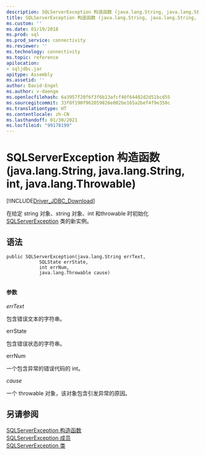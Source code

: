 ```yaml
---
description: SQLServerException 构造函数 (java.lang.String, java.lang.String, int, java.lang.Throwable)
title: SQLServerException 构造函数 (java.lang.String, java.lang.String, int, java.lang.Throwable) | Microsoft Docs
ms.custom: ''
ms.date: 01/19/2018
ms.prod: sql
ms.prod_service: connectivity
ms.reviewer: ''
ms.technology: connectivity
ms.topic: reference
apilocation:
- sqljdbc.jar
apitype: Assembly
ms.assetid: ''
author: David-Engel
ms.author: v-daenge
ms.openlocfilehash: 6a3957f20f6f3f6b13afcf40f64402d2d51bcd55
ms.sourcegitcommit: 33f0f190f962059826e002be165a2bef4f9e350c
ms.translationtype: HT
ms.contentlocale: zh-CN
ms.lasthandoff: 01/30/2021
ms.locfileid: "99178199"
---
```

# <a name="sqlserverexception-constructor-javalangstring-javalangstring-int-javalangthrowable"></a>SQLServerException 构造函数 (java.lang.String, java.lang.String, int, java.lang.Throwable)
[!INCLUDE[Driver_JDBC_Download](../../../includes/driver_jdbc_download.md)]

  在给定 string 对象、string 对象、int 和throwable 时初始化 [SQLServerException](../../../connect/jdbc/reference/sqlserverexception-class.md) 类的新实例。

## <a name="syntax"></a>语法  
  
```  
public SQLServerException(java.lang.String errText,
            SQLState errState,
            int errNum,
            java.lang.Throwable cause)
            
```  
  
#### <a name="parameters"></a>参数  
 *errText*  
  
 包含错误文本的字符串。
  
 errState  
  
 包含错误状态的字符串。
 
 errNum  
  
 一个包含异常的错误代码的 int。
 
 *cause*  
  
 一个 throwable 对象，该对象包含引发异常的原因。
  
## <a name="see-also"></a>另请参阅  
 [SQLServerException 构造函数](../../../connect/jdbc/reference/sqlserverexception-constructors.md)   
 [SQLServerException 成员](../../../connect/jdbc/reference/sqlserverexception-members.md)   
 [SQLServerException 类](../../../connect/jdbc/reference/sqlserverexception-class.md)  
  
  
